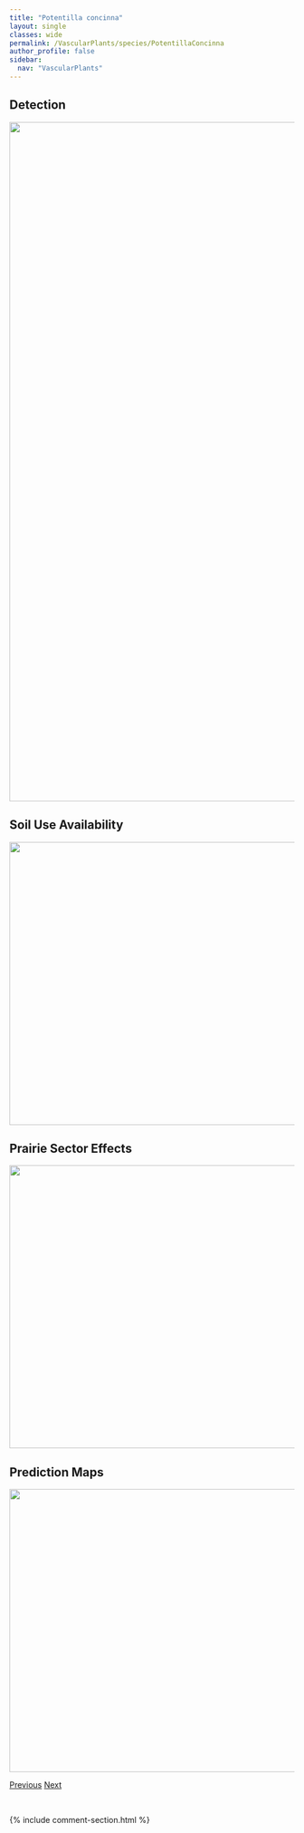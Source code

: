 ```yaml
---
title: "Potentilla concinna"
layout: single
classes: wide
permalink: /VascularPlants/species/PotentillaConcinna
author_profile: false
sidebar:
  nav: "VascularPlants"
---
```


<h2>Detection</h2>

<a href="https://drive.google.com/uc?export=view&id=1KqvZeGg9rMpq7qGSTd_6V7ocEcbaVSPZ">
<img src="https://drive.google.com/uc?export=view&id=1KqvZeGg9rMpq7qGSTd_6V7ocEcbaVSPZ" height = "1200" width = "800">
</a>


<h2>Soil Use Availability</h2>

<a href="https://drive.google.com/uc?export=view&id=1VY9ckX6dOuniXB9oSVHnL85VSLugWPl5">
<img src="https://drive.google.com/uc?export=view&id=1VY9ckX6dOuniXB9oSVHnL85VSLugWPl5" height = "500" width = "1000">
</a>


<h2>Prairie Sector Effects</h2>

<a href="https://drive.google.com/uc?export=view&id=1zgUKfOXPtvSZVAtNHqw_3rz3DYWo2_T7">
<img src="https://drive.google.com/uc?export=view&id=1zgUKfOXPtvSZVAtNHqw_3rz3DYWo2_T7" height = "500" width = "1000">
</a>


<h2>Prediction Maps</h2>

<a href="https://drive.google.com/uc?export=view&id=1ASXsTKrlZVcQZr4AroXaEHPuFwyo9Xwg">
<img src="https://drive.google.com/uc?export=view&id=1ASXsTKrlZVcQZr4AroXaEHPuFwyo9Xwg" height = "500" width = "1000">
</a>


<a href="/DevelopmentWebsite/VascularPlants/species/PotentillaBipinnatifida" class="pagination--pager" title="Potentilla bipinnatifida">Previous</a> <a href="/DevelopmentWebsite/VascularPlants/species/PotentillaDrummondii" class="pagination--pager" title="Potentilla drummondii">Next</a>

<p>&nbsp;</p>

{% include comment-section.html %}
